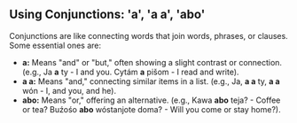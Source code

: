 ## Using Conjunctions: 'a', 'a a', 'abo'

Conjunctions are like connecting words that join words, phrases, or clauses. Some essential ones are:

*   __a:__ Means "and" or "but," often showing a slight contrast or connection. (e.g., Ja __a__ ty - I and you. Cytám __a__ pišom - I read and write).
*   __a a:__ Means "and," connecting similar items in a list. (e.g., Ja, __a a__ ty, __a a__ wón - I, and you, and he).
*   __abo:__ Means "or," offering an alternative. (e.g., Kawa __abo__ teja? - Coffee or tea? Buźośo __abo__ wóstanjote doma? - Will you come or stay home?).